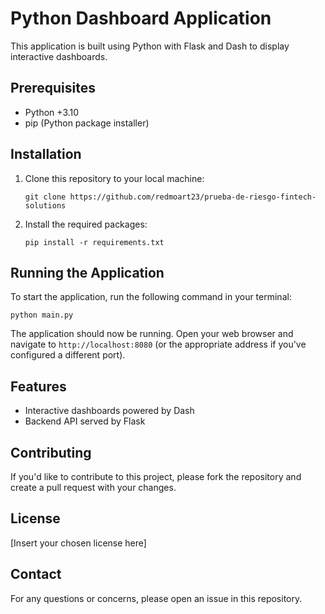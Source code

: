 # Python Dashboard Application

This application is built using Python with Flask and Dash to display interactive dashboards.

## Prerequisites

- Python +3.10
- pip (Python package installer)

## Installation

1. Clone this repository to your local machine:
   ```
   git clone https://github.com/redmoart23/prueba-de-riesgo-fintech-solutions
   ```

2. Install the required packages:
   ```
   pip install -r requirements.txt
   ```

## Running the Application

To start the application, run the following command in your terminal:

```
python main.py
```

The application should now be running. Open your web browser and navigate to `http://localhost:8080` (or the appropriate address if you've configured a different port).

## Features

- Interactive dashboards powered by Dash
- Backend API served by Flask

## Contributing

If you'd like to contribute to this project, please fork the repository and create a pull request with your changes.

## License

[Insert your chosen license here]

## Contact

For any questions or concerns, please open an issue in this repository.